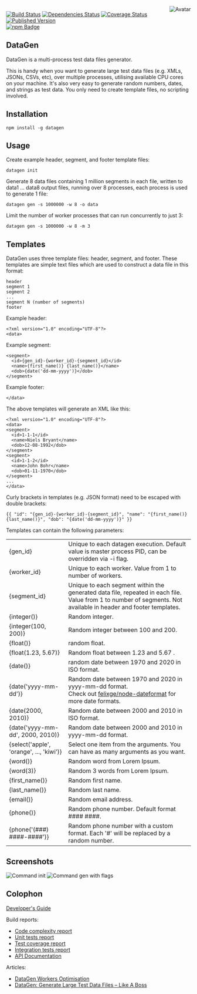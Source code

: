 <img align="right" src="https://raw.github.com/cliffano/datagen/master/avatar.jpg" alt="Avatar"/>

[![Build Status](https://img.shields.io/travis/cliffano/datagen.svg)](http://travis-ci.org/cliffano/datagen)
[![Dependencies Status](https://img.shields.io/david/cliffano/datagen.svg)](http://david-dm.org/cliffano/datagen)
[![Coverage Status](https://coveralls.io/repos/cliffano/datagen/badge.png?branch=master)](https://coveralls.io/r/cliffano/datagen?branch=master)
[![Published Version](https://badge.fury.io/js/datagen.png)](http://badge.fury.io/js/datagen)
<br/>
[![npm Badge](https://nodei.co/npm/datagen.png)](http://npmjs.org/package/datagen)

DataGen
-------

DataGen is a multi-process test data files generator.

This is handy when you want to generate large test data files (e.g. XMLs, JSONs, CSVs, etc), over multiple processes, utilising available CPU cores on your machine. It's also very easy to generate random numbers, dates, and strings as test data. You only need to create template files, no scripting involved.

Installation
------------

    npm install -g datagen 

Usage
-----

Create example header, segment, and footer template files:

    datagen init

Generate 8 data files containing 1 million segments in each file, written to data1 ... data8 output files, running over 8 processes, each process is used to generate 1 file:

    datagen gen -s 1000000 -w 8 -o data

Limit the number of worker processes that can run concurrently to just 3:

    datagen gen -s 1000000 -w 8 -m 3

Templates
---------

DataGen uses three template files: header, segment, and footer. These templates are simple text files which are used to construct a data file in this format:

    header
    segment 1
    segment 2
    ...
    segment N (number of segments)
    footer

Example header:
    
    <?xml version="1.0" encoding="UTF-8"?>
    <data>

Example segment:

    <segment>
      <id>{gen_id}-{worker_id}-{segment_id}</id>
      <name>{first_name()} {last_name()}</name>
      <dob>{date('dd-mm-yyyy')}</dob>
    </segment>

Example footer:
	
    </data>

The above templates will generate an XML like this:

    <?xml version="1.0" encoding="UTF-8"?>
    <data>
    <segment>
      <id>1-1-1</id>
      <name>Niels Bryant</name>
      <dob>12-08-1992</dob>
    </segment>
    <segment>
      <id>1-1-2</id>
      <name>John Bohr</name>
      <dob>01-11-1970</dob>
    </segment>
    ...
    </data>

Curly brackets in templates (e.g. JSON format) need to be escaped with double brackets:

    {{ "id": "{gen_id}-{worker_id}-{segment_id}", "name": "{first_name()} {last_name()}", "dob": "{date('dd-mm-yyyy')}" }}

Templates can contain the following parameters:

<table>
<tr><td>{gen_id}</td><td>Unique to each datagen execution. Default value is master process PID, can be overridden via -i flag.</td></tr>
<tr><td>{worker_id}</td><td>Unique to each worker. Value from 1 to number of workers.</td></tr>
<tr><td>{segment_id}</td><td>Unique to each segment within the generated data file, repeated in each file. Value from 1 to number of segments. Not available in header and footer templates.</td></tr>
<tr><td>{integer()}</td><td>Random integer.</td></tr>
<tr><td>{integer(100, 200)}</td><td>Random integer between 100 and 200.</td></tr>
<tr><td>{float()}</td><td>random float.</td></tr>
<tr><td>{float(1.23, 5.67)}</td><td>Random float between 1.23 and 5.67 .</td></tr>
<tr><td>{date()}</td><td>random date between 1970 and 2020 in ISO format.</td></tr>
<tr><td>{date('yyyy-mm-dd')}</td><td>Random date between 1970 and 2020 in yyyy-mm-dd format.<br/>Check out <a href="http://github.com/felixge/node-dateformat">felixge/node-dateformat</a> for more date formats.</td></tr>
<tr><td>{date(2000, 2010)}</td><td>Random date between 2000 and 2010 in ISO format.</td></tr>
<tr><td>{date('yyyy-mm-dd', 2000, 2010)}</td><td>Random date between 2000 and 2010 in yyyy-mm-dd format.</td></tr>
<tr><td>{select('apple', 'orange', ..., 'kiwi')}</td><td>Select one item from the arguments. You can have as many arguments as you want.</td></tr>
<tr><td>{word()}</td><td>Random word from Lorem Ipsum.</td></tr>
<tr><td>{word(3)}</td><td>Random 3 words from Lorem Ipsum.</td></tr>
<tr><td>{first_name()}</td><td>Random first name.</td></tr>
<tr><td>{last_name()}</td><td>Random last name.</td></tr>
<tr><td>{email()}</td><td>Random email address.</td></tr>
<tr><td>{phone()}</td><td>Random phone number. Default format #### ####.</td></tr>
<tr><td>{phone('(###) ####-####')}</td><td>Random phone number with a custom format. Each '#' will be replaced by a random number.</td></tr>
</table>

Screenshots
-----------

![Command init](https://raw.github.com/cliffano/datagen/master/screenshots/init.jpg)
![Command gen with flags](https://raw.github.com/cliffano/datagen/master/screenshots/gen-flags.jpg)

Colophon
--------

[Developer's Guide](http://cliffano.github.io/developers_guide.html#nodejs)

Build reports:

* [Code complexity report](http://cliffano.github.io/datagen/bob/complexity/plato/index.html)
* [Unit tests report](http://cliffano.github.io/datagen/bob/test/buster.out)
* [Test coverage report](http://cliffano.github.io/datagen/bob/coverage/buster-istanbul/lcov-report/lib/index.html)
* [Integration tests report](http://cliffano.github.io/datagen/bob/test-integration/cmdt.out)
* [API Documentation](http://cliffano.github.io/datagen/bob/doc/dox-foundation/index.html)

Articles:

* [DataGen Workers Optimisation](http://blog.cliffano.com/2013/08/03/datagen-workers-optimisation/)
* [DataGen: Generate Large Test Data Files – Like A Boss](http://blog.cliffano.com/2012/07/08/datagen-generate-large-test-data-files-like-a-boss/)
